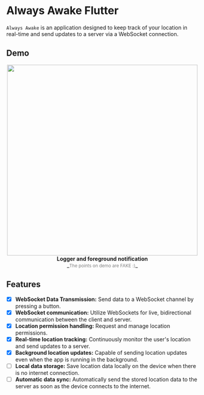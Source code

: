 # Always Awake Flutter

`Always Awake` is an application designed to keep track of your location in real-time and send updates to a server via a WebSocket connection.

## Demo

<p align="center">
    <img src="./demo.gif" height="500" />
    <br/>
    <b>Logger and foreground notification</b>
    <br/>
    _<small style="color:grey">The points on demo are FAKE :)</small>_
</p>

## Features

- [x] **WebSocket Data Transmission:** Send data to a WebSocket channel by pressing a button.
- [x] **WebSocket communication:** Utilize WebSockets for live, bidirectional communication between the client and server.
- [x] **Location permission handling:** Request and manage location permissions.
- [x] **Real-time location tracking:** Continuously monitor the user's location and send updates to a server.
- [x] **Background location updates:** Capable of sending location updates even when the app is running in the background.
- [ ] **Local data storage:** Save location data locally on the device when there is no internet connection.
- [ ] **Automatic data sync:** Automatically send the stored location data to the server as soon as the device connects to the internet.